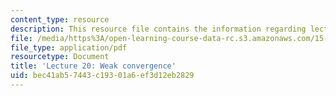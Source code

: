 ```yaml
---
content_type: resource
description: This resource file contains the information regarding lecture 20.
file: /media/https%3A/open-learning-course-data-rc.s3.amazonaws.com/15-070j-advanced-stochastic-processes-fall-2013/bec41ab57443c19301a6ef3d12eb2829_MIT15_070JF13_Lec20.pdf
file_type: application/pdf
resourcetype: Document
title: 'Lecture 20: Weak convergence'
uid: bec41ab5-7443-c193-01a6-ef3d12eb2829
---
```


